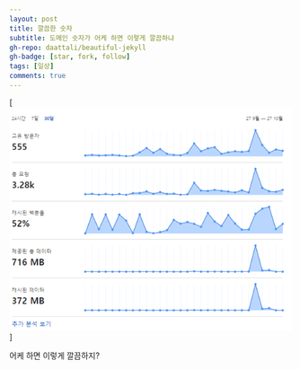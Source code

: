 ```yaml
---
layout: post
title: 깔끔한 숫자
subtitle: 도메인 숫자가 어케 하면 이렇게 깔끔하냐
gh-repo: daattali/beautiful-jekyll
gh-badge: [star, fork, follow]
tags: [일상]
comments: true
---
```


[![e1](../img/e1.png)]

어케 하면 이렇게 깔끔하지?